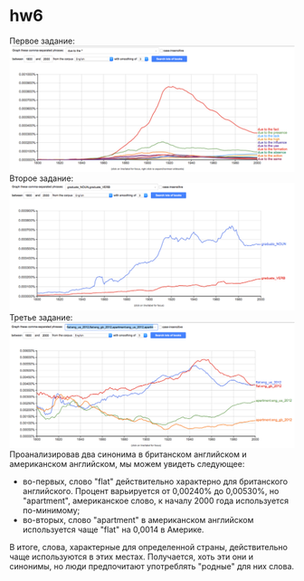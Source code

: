 # hw6
Первое задание:
![alt-текст](https://github.com/ksenialugovaya/hw6/blob/master/Снимок%20экрана%202018-04-06%20в%207.23.20%20ПП.png "Первое задание")
Второе задание:
![alt-текст](https://github.com/ksenialugovaya/hw6/blob/master/Снимок%20экрана%202018-04-06%20в%207.53.48%20ПП.png "Второе задание")
Третье задание:
![alt-текст](https://github.com/ksenialugovaya/hw6/blob/master/Снимок%20экрана%202018-04-06%20в%208.14.49%20ПП.png "Третье задание")
Проанализировав два синонима в британском английском и американском английском, мы можем увидеть следующее:
- во-первых, слово "flat" действительно характерно для британского английского. Процент варьируется от 0,00240% до 0,00530%, но "apartment", американское слово, к началу 2000 года используется по-минимому;
- во-вторых, слово "apartment" в американском английском используется чаще "flat" на 0,0014 в Америке.

В итоге, слова, характерные для определенной страны, действительно чаще используются в этих местах. Получается, хоть эти они и синонимы, но люди предпочитают употреблять "родные" для них слова. 
